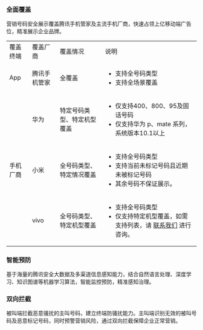 ### 全面覆盖
营销号码安全展示覆盖腾讯手机管家及主流手机厂商，快速占领上亿移动端广告位，精准展示企业品牌。
<table>
<tr>
<tr><td>覆盖终端</td><td>覆盖厂商</td><td>	覆盖情况</td><td>	说明</td></tr>
<tr><td>App</td><td>	腾讯手机管家</td><td>全覆盖</td><td><ul><li>支持全号码类型</li><li>支持全场景覆盖</li></ul></td></tr>
<tr><td rowspan="3">手机厂商</td><td>	华为</td><td>	特定号码类型、特定机型覆盖</td><td>	<ul><li>仅支持400、800、95及固话号码</li><li>仅支持华为 p、mate 系列，系统版本10.1以上</li></ul></tr>
<tr><td>小米</td><td>	全号码类型、特定情况覆盖</td><td>	<ul><li>支持全号码类型</li><li>支持当前未标记号码且近期未被标记号码</li><li>其余号码不保证展示。</li></ul></tr>
<tr><td>vivo</td><td>全号码类型、特定机型覆盖	</td><td>	<ul><li>支持全号码类型</li><li>仅支持特定机型覆盖，如需支持列表，请 <a href="https://cloud.tencent.com/act/event/connect-service">联系我们</a> 进行咨询。</li></ul></tr>
</table>

### 智能预防
基于海量的腾讯安全大数据及多渠道信息感知能力，结合自然语言处理、深度学习、知识图谱等机器学习算法，智能监控预防，精准感知治理。
### 双向拦截
被叫端拦截恶意骚扰的主叫号码，建立终端防骚扰能力。主叫端识别无效的被叫号码及恶意标记号码，同时预警营销风险，通过双向拦截保障企业正常营销。


